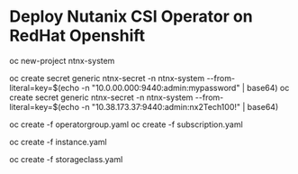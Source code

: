 # Deploy Nutanix CSI Operator on RedHat Openshift 

oc new-project ntnx-system


oc create secret generic ntnx-secret -n ntnx-system --from-literal=key=$(echo -n "10.0.00.000:9440:admin:mypassword" | base64)
oc create secret generic ntnx-secret -n ntnx-system --from-literal=key=$(echo -n "10.38.173.37:9440:admin:nx2Tech100!" | base64)

oc create -f operatorgroup.yaml
oc create -f subscription.yaml

oc create -f instance.yaml

oc create -f storageclass.yaml

